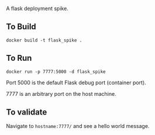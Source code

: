 A flask deployment spike.

## To Build

`docker build -t flask_spike .`

## To Run

`docker run -p 7777:5000 -d flask_spike`

Port 5000 is the default Flask debug port (container port).

7777 is an arbitrary port on the host machine.

## To validate

Navigate to `hostname:7777/` and see a hello world message.